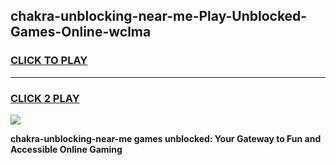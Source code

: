 
## chakra-unblocking-near-me-Play-Unblocked-Games-Online-wclma
<h3>
<a href="https://premium76.site?title=chakra-unblocking-near-me&ref=25A">CLICK TO PLAY</a></h3>
<hr>

<h3>
<a href="https://premium76.site?title=chakra-unblocking-near-me&ref=25A">CLICK 2 PLAY</a>
  
</h3>

<a href="https://premium76.site?title=chakra-unblocking-near-me&ref=25A"><img src="https://clearcache.store/games.png"></a>


**chakra-unblocking-near-me games unblocked: Your Gateway to Fun and Accessible Online Gaming**
